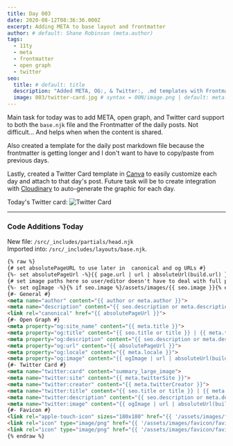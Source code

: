 ```yaml
---
title: Day 003
date: 2020-08-12T08:36:36.000Z
excerpt: Adding META to base layout and frontmatter
author: # default: Shane Robinson (meta.author)
tags:
  - 11ty
  - meta
  - frontmatter
  - open graph
  - twitter
seo:
  title: # default: title
  description: "Added META, OG:, & Twitter:, .md templates with Frontmatter defaults, SVG logo and favicons." # default: meta.description
  image: 003/twitter-card.jpg # syntax = 00N/image.png | default: meta.image
---
```


Main task for today was to add META, open graph, and Twitter card support to both the `base.njk` file and the Frontmatter of the daily posts. Not difficult... And helps when when the content is shared. 

Also created a template for the daily post markdown file because the frontmatter is getting longer and I don't want to have to copy/paste from previous days. 

Lastly, created a Twitter Card template in [Canva](https://www.canva.com) to easily customize each day and attach to that day's post. Future task will be to create integration with [Cloudinary](https://www.cloudinary.com) to auto-generate the graphic for each day. 

Today's Twitter card:
![Twitter Card](/assets/images/003/twitter-card.jpg "Twitter Card for Day 003")

---

### Code Additions Today

New file: `/src/_includes/partials/head.njk`  
Imported into: `/src/_includes/layouts/base.njk`. 

```html
{% raw %}
{# set absolutePageURL to use later in  canonical and og URLs #}
{%- set absolutePageUrl -%}{{ page.url | url | absoluteUrl(build.url) }}{%- endset -%}
{# set image paths here so user/editor doesn't have to deal with full paths #}
{%- set ogImage -%}{% if seo.image %}/assets/images/{{ seo.image }}{% else %}{{ meta.image }}{% endif %} {%- endset -%}
{#- General #}
<meta name="author" content="{{ author or meta.author }}">
<meta name="description" content="{{ seo.description or meta.description }}">
<link rel="canonical" href="{{ absolutePageUrl }}">
{#- Open Graph #}
<meta property="og:site_name" content="{{ meta.title }}">
<meta property="og:title" content="{{ seo.title or title }} | {{ meta.title }}">
<meta property="og:description" content="{{ seo.description or meta.description }}">
<meta property="og:url" content="{{ absolutePageUrl }}">
<meta property="og:locale" content="{{ meta.locale }}">
<meta property="og:image" content="{{ ogImage | url | absoluteUrl(build.url) }}">
{#- Twitter Card #}
<meta name="twitter:card" content="summary_large_image">
<meta name="twitter:site" content="{{ meta.twitterSite }}">
<meta name="twitter:creator" content="{{ meta.twitterCreator }}">
<meta name="twitter:title" content="{{ seo.title or title }} | {{ meta.title }}">
<meta name="twitter:description" content="{{ seo.description or meta.description }}">
<meta name="twitter:image" content="{{ ogImage | url | absoluteUrl(build.url) }}">
{#- Favicon #}
<link rel="apple-touch-icon" sizes="180x180" href="{{ '/assets/images/favicon/apple-touch-icon.png' | url }}">
<link rel="icon" type="image/png" href="{{ '/assets/images/favicon/favicon-32x32.png' | url }}" sizes="32x32">
<link rel="icon" type="image/png" href="{{ '/assets/images/favicon/favicon-16x16.png' | url }}" sizes="16x16">
{% endraw %}
```
